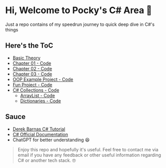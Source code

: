 # Hi, Welcome to Pocky's C# Area 🤺

Just a repo contains of my speedrun journey to quick deep dive in C#'s things

## Here's the ToC
* [Basic Theory](https://github.com/QuackPlayground/csharp/tree/main/theory/basic)
* [Chapter 01 - Code](https://github.com/QuackPlayground/csharp/tree/main/firstcsharp)
* [Chapter 02 - Code](https://github.com/QuackPlayground/csharp/tree/main/chapter2) 
* [Chapter 03 - Code](https://github.com/QuackPlayground/csharp/tree/main/chapter3)
* [OOP Example Project - Code](https://github.com/QuackPlayground/csharp/tree/main/OOPExample) 
* [Fun Project - Code](https://github.com/QuackPlayground/csharp/tree/main/funproj)
* [C# Collections - Code](https://github.com/QuackPlayground/csharp/tree/main/collections)
    * [ArrayList - Code](https://github.com/QuackPlayground/csharp/tree/main/collections/LearnArrayList)
    * [Dictionaries - Code](https://github.com/QuackPlayground/csharp/tree/main/collections/LearnDictionaries)



## Sauce
* [Derek Barnas C# Tutorial](https://youtu.be/M5ugY7fWydE?si=RItpFZkv9781-JTN)
* [C# Official Documentation](https://learn.microsoft.com/en-us/dotnet/csharp/)
* ChatGPT for better understanding 😆


> Enjoy this repo and hopefully it's useful. Feel free to contact me via email if you have any feedback or other useful information regarding C# or another tech stack. 🤓